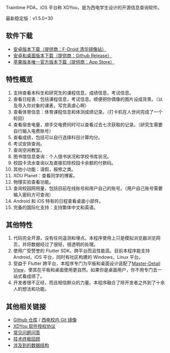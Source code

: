 Traintime PDA，iOS 平台称 XDYou，是为西电学生设计的开源信息查询软件。

最新稳定版：v1.5.0+30

## 软件下载

 - [安卓版本下载（提供商：F-Droid 清华镜像站）](https://mirrors.tuna.tsinghua.edu.cn/fdroid/repo/io.github.benderblog.traintime_pda_303.apk)
 - [安卓和桌面版本下载（提供商：Github Release）](https://github.com/BenderBlog/traintime_pda/releases)
 - [苹果版本唯一官方版本下载（提供商：App Store）](https://apps.apple.com/us/app/xdyou/id6461723688?l=zh-Hans-CN)

## 特性概览

1. 支持查看本科生和研究生的课程信息，成绩信息，考试信息。
2. 查看日程表：包括课程信息，考试信息。顺便把你偶像的图片设成背景。（以及导入你对象的课表，写完真虐心啊）
3. 查看体育信息：体育课程信息和体测成绩记录。（打卡机在人世间完成了一个轮回）
4. 查看宿舍电量，顺手交电费同时可以查看过去七次获取的记录。（研究生需要自行输入电费账号）
5. 查看成绩，包括可以自行选择科目计算均分。
6. 考试安排查询。
7. 查询空闲教室。
8. 图书馆信息查询：个人借书状况和学校书库状况。
9. 校园卡流水查询以及直接扣除校园卡余额的付款码。
10. 其他小功能：请假，报修之类。
11. XDU Planet：查看同学的博客。
12. 物理实验查看功能。
13. 查询校园网用量，包括目前在线账号和用户自己的账号。（用户自己账号需要输入密码方可查询）
14. Android 和 iOS 特有的日程查看桌面小部件。
15. 完备的国际化支持：支持繁体中文和英语。

## 其他特性

1. 代码完全开源，没有任何遥测和埋点。本程序使用上只是模拟浏览器浏览网页，并将数据经过了很轻，很透明的处理。
2. 使用广受赞誉的 Flutter SDK，跨平台而且性能高。目前本程序能支持 Android，iOS 平台，同时有社区构建的 Windows，Linux 平台。
3. 受益于 Flutter 跨平台，本程序专门为平板和桌面设计适配了[Master-Detail View](https://blogs.windows.com/windowsdeveloper/2017/05/01/master-master-detail-pattern/)，使其在平板和桌面使用更自然。如果你是桌面用户，你不用专门去一站式看成绩了。
4. 开发者很不正经，而且相信群众的力量。本程序融合了除开发者之外到了十余人的想法和功能。

## 其他相关链接

 - [Github 仓库](https://github.com/BenderBlog/traintime_pda) / [西电校内 Git 镜像](https://linux.xidian.edu.cn/git/SuperBart/watermeter)
 - [XDYou 软件授权协议](xdyou_eula.md)
 - [常见问题问答](faq.md)
 - [技术终极回顾](https://legacy.superbart.top/writing/Traintime%20PDA%20Ultimate%20Review.html)
 - [涉及到的数据结构](data_structure.md)
